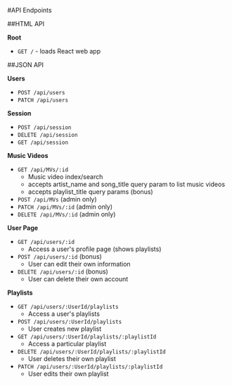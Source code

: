 #API Endpoints

##HTML API

**Root**

- `GET /` - loads React web app

##JSON API

**Users**

- `POST /api/users`
- `PATCH /api/users`

**Session**

- `POST /api/session`
- `DELETE /api/session`
- `GET /api/session`

**Music Videos**

- `GET /api/MVs/:id`
  - Music video index/search
  - accepts artist_name and song_title query param to list music videos
  - accepts playlist_title query params (bonus)
- `POST /api/MVs` (admin only)
- `PATCH /api/MVs/:id` (admin only)
- `DELETE /api/MVs/:id` (admin only)

**User Page**

- `GET /api/users/:id`
  - Access a user's profile page (shows playlists)
- `POST /api/users/:id` (bonus)
  - User can edit their own information
- `DELETE /api/users/:id` (bonus)
  - User can delete their own account

**Playlists**

- `GET /api/users/:UserId/playlists`
  - Access a user's playlists
- `POST /api/users/:UserId/playlists`
  - User creates new playlist
- `GET /api/users/:UserId/playlists/:playlistId`
  - Access a particular playlist
- `DELETE /api/users/:UserId/playlists/:playlistId`
  - User deletes their own playlist
- `PATCH /api/users/:UserId/playlists/:playlistId`
  - User edits their own playlist

